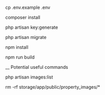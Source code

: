 cp .env.example .env

composer install

php artisan key:generate

php artisan migrate

npm install

npm run build


__
Potential useful commands

php artisan images:list

rm -rf storage/app/public/property_images/*